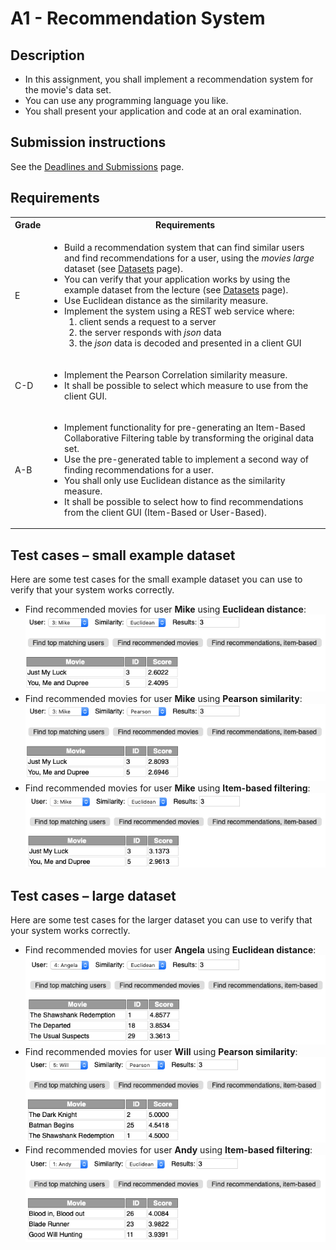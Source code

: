 # A1 - Recommendation System

## Description

* In this assignment, you shall implement a recommendation system for the movie's data set.
* You can use any programming language you like.
* You shall present your application and code at an oral examination.

## Submission instructions

See the [Deadlines and Submissions](https://coursepress.lnu.se/courses/web-intelligence/study-guide/deadlines-and-submissions) page.

## Requirements

<table>
  <tr>
    <th>Grade</th>
    <th>Requirements</th>
  </tr>
  <tr>
    <td>E</td>
    <td>
      <ul>
        <li>Build a recommendation system that can find similar users and find recommendations for a user, using the <em>movies large</em> dataset (see <a href="https://coursepress.lnu.se/courses/web-intelligence/assignments/datasets">Datasets</a> page).</li>
        <li>You can verify that your application works by using the example dataset from the lecture (see <a href="https://coursepress.lnu.se/courses/web-intelligence/assignments/datasets">Datasets</a> page).</li>
        <li>Use Euclidean distance as the similarity measure.</li>
        <li>Implement the system using a REST web service where:
          <ol>
            <li>client sends a request to a server</li>
            <li>the server responds with <em>json</em> data</li>
            <li>the <em>json</em> data is decoded and presented in a client GUI</li>
          </ol>
        </li>
      </ul>
    </td>
  </tr>
  <tr>
    <td>C-D</td>
    <td>
    <ul>
      <li>Implement the Pearson Correlation similarity measure.</li>
      <li>It shall be possible to select which measure to use from the client GUI.</li>
    </ul>
    </td>
  </tr>
  <tr>
    <td>A-B</td>
    <td>
      <ul>
        <li>Implement functionality for pre-generating an Item-Based Collaborative Filtering table by transforming the original data set.</li>
        <li>Use the pre-generated table to implement a second way of finding recommendations for a user.</li>
        <li>You shall only use Euclidean distance as the similarity measure.</li>
        <li>It shall be possible to select how to find recommendations from the client GUI (Item-Based or User-Based).</li>
      </ul>
    </td>
  </tr>
</table>

## Test cases – small example dataset

Here are some test cases for the small example dataset you can use to verify that your system works correctly.

* Find recommended movies for user **Mike** using **Euclidean distance**:<br />![A1-small-Ex1.png](.readme/A1-small-Ex1.png)
* Find recommended movies for user **Mike** using **Pearson similarity**:<br />![A1-small-Ex2.png](.readme/A1-small-Ex2.png)
* Find recommended movies for user **Mike** using **Item-based filtering**:<br />![A1-small-Ex3.png](.readme/A1-small-Ex3.png)

## Test cases – large dataset

Here are some test cases for the larger dataset you can use to verify that your system works correctly.

* Find recommended movies for user **Angela** using **Euclidean distance**:<br />![A1-Ex1.png](.readme/A1-Ex1.png)
* Find recommended movies for user **Will** using **Pearson similarity**:<br />![A1-Ex2.png](.readme/A1-Ex2.png)
* Find recommended movies for user **Andy** using **Item-based filtering**:<br />![A1-Ex3.png](.readme/A1-Ex3.png)
